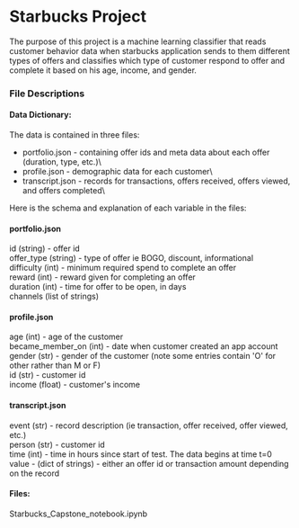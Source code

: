 # Starbucks Project

The purpose of this project is a machine learning classifier that reads customer behavior data when starbucks application sends to them different types of offers and classifies which type of customer respond to offer and complete it based on his age, income, and gender.


### File Descriptions

#### Data Dictionary:

The data is contained in three files:

- portfolio.json - containing offer ids and meta data about each offer (duration, type, etc.)\
- profile.json - demographic data for each customer\
- transcript.json - records for transactions, offers received, offers viewed, and offers completed\

Here is the schema and explanation of each variable in the files:

#### portfolio.json

id (string) - offer id\
offer_type (string) - type of offer ie BOGO, discount, informational\
difficulty (int) - minimum required spend to complete an offer\
reward (int) - reward given for completing an offer\
duration (int) - time for offer to be open, in days\
channels (list of strings)


#### profile.json

age (int) - age of the customer\
became_member_on (int) - date when customer created an app account\
gender (str) - gender of the customer (note some entries contain 'O' for other rather than M or F)\
id (str) - customer id\
income (float) - customer's income


#### transcript.json

event (str) - record description (ie transaction, offer received, offer viewed, etc.)\
person (str) - customer id\
time (int) - time in hours since start of test. The data begins at time t=0\
value - (dict of strings) - either an offer id or transaction amount depending on the record

#### Files:

Starbucks_Capstone_notebook.ipynb
